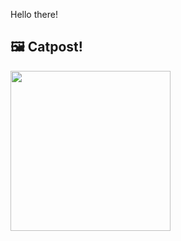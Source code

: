 Hello there!



## 🖼️ Catpost!

<sub>
    <img src="https://cdn2.thecatapi.com/images/7lf.jpg" height="256">
</sub>

